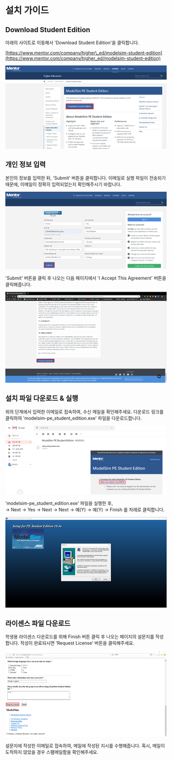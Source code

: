 # 설치 가이드

## Download Student Edition

아래의 사이트로 이동해서 'Download Student Edition'을 클릭합니다.

[https://www.mentor.com/company/higher\_ed/modelsim-student-edition](https://www.mentor.com/company/higher_ed/modelsim-student-edition)

![](.gitbook/assets/image%20%281%29.png)

## 개인 정보 입력

본인의 정보를 입력한 뒤, 'Submit' 버튼을 클릭합니다. 이메일로 실행 파일이 전송되기 때문에, 이메일이 정확히 입력되었는지 확인해주시기 바랍니다.

![](.gitbook/assets/image%20%283%29.png)



'Submit' 버튼을 클릭 후 나오는 다음 페이지에서 'I Accept This Agreement' 버튼을 클릭해줍니다.

![](.gitbook/assets/image%20%282%29.png)



## 설치 파일 다운로드 & 실행 

위의 단계에서 입력한 이메일로 접속하여, 수신 메일을 확인해주세요. 다운로드 링크를 클릭하여 'modelsim-pe\_student\_edition.exe' 파일을 다운로드합니다.

![](.gitbook/assets/image%20%2811%29.png)



'modelsim-pe\_student\_edition.exe' 파일을 실행한 후,   
→ Next → Yes → Next → Next → 예\(Y\) → 예\(Y\) → Finish 를 차례로 클릭합니다.

![](.gitbook/assets/image%20%286%29.png)

## 라이센스 파일 다운로드 

학생용 라이센스 다운로드를 위해 Finish 버튼 클릭 후 나오는 페이지의 설문지를 작성합니다. 작성이 완료되시면 'Request License' 버튼을 클릭해주세요.

![](.gitbook/assets/image%20%2810%29.png)



설문지에 작성한 이메일로 접속하여, 메일에 작성된 지시를 수행해줍니다. 혹시, 메일이 도착하지 않았을 경우 스팸메일함을 확인해주세요. 









